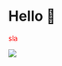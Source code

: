 # Hello 👋

<div>
  <p style="color: red">sla<p/>
  <img src="https://github-readme-stats.vercel.app/api?username=4ly-a&show_icons=true&theme=tokyonight"/>
</div>
